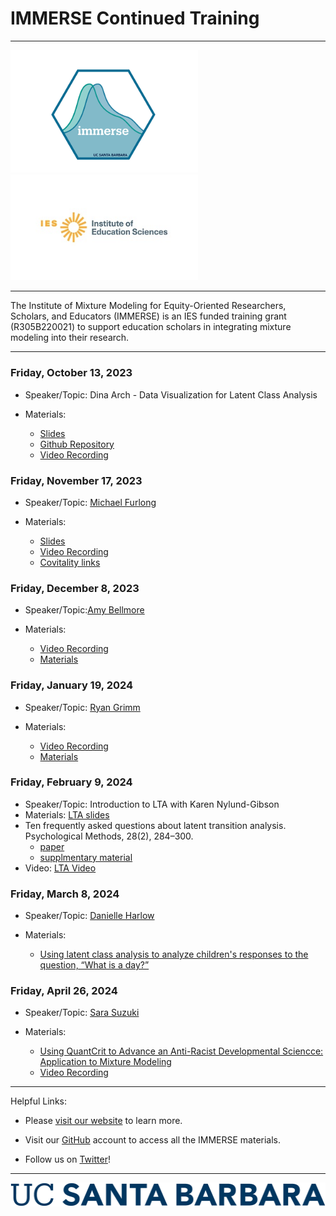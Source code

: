 <h1>IMMERSE Continued Training</h1>

------------------------------------------------------------------------

<p align="center">

<img src="images/immerse_hex_small.png" width="300"/> <img src="images/IESNewLogo.jpg" width="300"/>

</p>

------------------------------------------------------------------------

<p align="center">

The Institute of Mixture Modeling for Equity-Oriented Researchers, Scholars, and Educators (IMMERSE) is an IES funded training grant (R305B220021) to support education scholars in integrating mixture modeling into their research.

</p>

------------------------------------------------------------------------

### Friday, October 13, 2023

-   Speaker/Topic: Dina Arch - Data Visualization for Latent Class Analysis

-   Materials:
    -   [Slides](https://docs.google.com/presentation/d/1GOApBJSf5IqgQCqskcJc69hJjUY0UZ_ZYLWkqxFI-5E/edit?usp=sharing)
    -   [Github Repository](https://github.com/immerse-ucsb/continued_training)
    -   [Video Recording](https://drive.google.com/file/d/1c7wRrPNsKYOdG5QAbx4IKq9m6DY4vBq9/view?usp=sharing)

### Friday, November 17, 2023

-   Speaker/Topic: [Michael Furlong](https://education.ucsb.edu/people/dean-emeriti-faculty/michael-furlong)

-   Materials:
     -   [Slides](https://immerse-ucsb.github.io/cohort-one/Karen_Immerse_Graphics.pdf)
     -   [Video Recording](https://drive.google.com/file/d/1TYXMHA0bp0XnVyciozd-BA9exyxBeZhs/view?usp=sharing)
     -   [Covitality links](https://linktr.ee/covitalityucsb?utm_source=linktree_profile_share)   

### Friday, December 8, 2023

-   Speaker/Topic:[Amy Bellmore](https://edpsych.education.wisc.edu/staff/bellmore-amy/)

-   Materials:
     - [Video Recording](https://drive.google.com/file/d/1sIEqzsOCs4yng6GDWNRuRSxyqRdVhdna/view)
     - [Materials](https://drive.google.com/drive/folders/1Zzn2i4-2dA8dLz7MnTgwVC-p-bK4jde9?usp=sharing)

### Friday, January 19, 2024

-   Speaker/Topic: [Ryan Grimm](ryan.grimm@sri.com)

-   Materials:
     - [Video Recording](https://drive.google.com/file/d/1IRFkpjYUmQF7UhAAwWf6FS4osnjCL0Aj/view?usp=sharing )
     - [Materials](https://drive.google.com/drive/folders/1l6QX5wqsReh9SFguT_abk8SYTr-TQlpU?usp=sharing)

### Friday, February 9, 2024

-   Speaker/Topic:  Introduction to LTA with Karen Nylund-Gibson  
-   Materials: [LTA slides](https://drive.google.com/file/d/1DVC9-qQI-9e0gZhY-LK1PLa1u1C9XRYR/view?usp=drive_link)
-  Ten frequently asked questions about latent transition analysis. Psychological Methods, 28(2), 284–300.
     -  [paper](https://psycnet.apa.org/record/2022-79821-001)
     -  [supplmentary material](https://doi.org/10.1037/met0000486.supp) 
- Video: [LTA Video](https://drive.google.com/file/d/1CTo83CvnbWYLfoX89_cqBwnRnD61rPQD/view?usp=sharing)

### Friday, March 8, 2024

-   Speaker/Topic:  [Danielle Harlow](https://faculty.education.ucsb.edu/people/principal-investigator/danielle-harlow)

-   Materials:
    - [Using latent class analysis to analyze children's responses to the question, “What is a day?”](https://onlinelibrary.wiley.com/doi/abs/10.1002/sce.20437)

### Friday, April 26, 2024

-   Speaker/Topic: [Sara Suzuki](https://tischcollege.tufts.edu/people/staff/sara-suzuki)

-   Materials:
     - [Using QuantCrit to Advance an Anti-Racist Developmental Sciencce: Application to Mixture Modeling](https://journals.sagepub.com/doi/abs/10.1177/07435584211028229)
     - [Video Recording](https://drive.google.com/file/d/10nukmkwc6OEq57xi1dV_HMCvr-gDML0v/view?usp=sharing)     


------------------------------------------------------------------------

Helpful Links:

-   Please [visit our website](https://immerse.education.ucsb.edu/) to learn more.

-   Visit our [GitHub](https://github.com/immerse-ucsb) account to access all the IMMERSE materials.

-   Follow us on [Twitter](https://twitter.com/IMMERSE_UCSB)!

------------------------------------------------------------------------

![](images/UCSB_Navy_mark.png)
